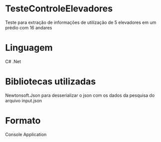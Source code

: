 # TesteControleElevadores
Teste para extração de informações de utilização de 5 elevadores em um prédio com 16 andares

# Linguagem
C# .Net 

# Bibliotecas utilizadas
Newtonsoft.Json para desserializar o json com os dados da pesquisa do arquivo input.json

# Formato 
Console Application
